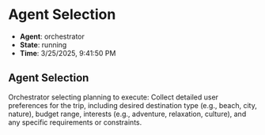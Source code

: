 # Agent Selection

- **Agent**: orchestrator
- **State**: running
- **Time**: 3/25/2025, 9:41:50 PM

## Agent Selection

Orchestrator selecting planning to execute: Collect detailed user preferences for the trip, including desired destination type (e.g., beach, city, nature), budget range, interests (e.g., adventure, relaxation, culture), and any specific requirements or constraints.

